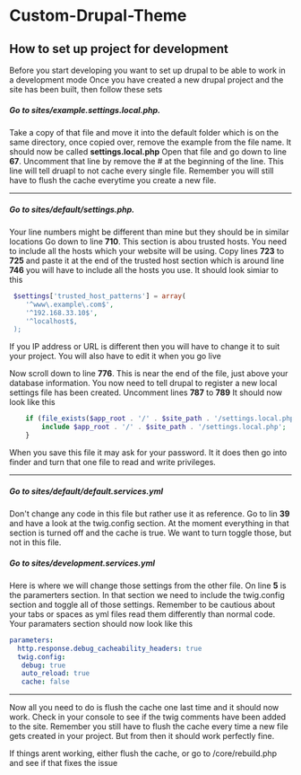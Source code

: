 # Custom-Drupal-Theme

## How to set up project for development


Before you start developing you want to set up drupal to be able to work in a development mode
Once you have created a new drupal project and the site has been built, then follow these sets

##### Go to sites/example.settings.local.php.
Take a copy of that file and move it into the default folder which is on the same directory, once copied over, remove the example from the file name. It should now be called **settings.local.php**
Open that file and go down to line **67**. Uncomment that line by remove the # at the beginning of the line.
This line will tell druapl to not cache every single file.
Remember you will still have to flush the cache everytime you create a new file.

---
##### Go to sites/default/settings.php.
Your line numbers might be different than mine but they should be in similar locations
Go down to line **710**. This section is abou trusted hosts. You need to include all the hosts which your website will be using.
Copy lines **723** to **725** and paste it at the end of the trusted host section which is around line **746** you will have to include all the hosts you use. It should look simiar to this
```php
 $settings['trusted_host_patterns'] = array(
    '^www\.example\.com$',
    '^192.168.33.10$',
    '^localhost$,
 );
```
If you IP address or URL is different then you will have to change it to suit your project. You will also have to edit it when you go live

Now scroll down to line **776**. This is near the end of the file, just above your database information.
You now need to tell drupal to register a new local settings file has been created.
Uncomment lines **787** to **789**
It should now look like this
```php
    if (file_exists($app_root . '/' . $site_path . '/settings.local.php')) {
        include $app_root . '/' . $site_path . '/settings.local.php';
    }
```

When you save this file it may ask for your password. It it does then go into finder and turn that one file to read and write privileges.

---
##### Go to sites/default/default.services.yml
Don't change any code in this file but rather use it as reference. Go to lin **39** and have a look at the twig.config section. At the moment everything in that section is turned off and the cache is true. We want to turn toggle those, but not in this file.
##### Go to sites/development.services.yml
Here is where we will change those settings from the other file. On line **5** is the paramerters section. In that section we need to include the twig.config section and toggle all of those settings. Remember to be cautious about your tabs or spaces as yml files read them differently than normal code.
Your paramaters section should now look like this
```yml
parameters:
  http.response.debug_cacheability_headers: true
  twig.config:
   debug: true
   auto_reload: true
   cache: false
```
---

Now all you need to do is flush the cache one last time and it should now work.
Check in your console to see if the twig comments have been added to the site.
Remember you still have to flush the cache every time a new file gets created in your project. But from then it should work perfectly fine.

If things arent working, either flush the cache, or go to /core/rebuild.php and see if that fixes the issue
